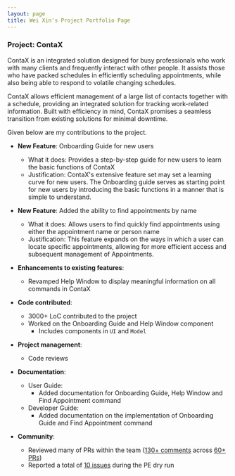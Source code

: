 ```yaml
---
layout: page
title: Wei Xin's Project Portfolio Page
---
```


### Project: ContaX

ContaX is an integrated solution designed for busy professionals who work with many clients and frequently interact with other people. It assists those who have packed schedules in efficiently scheduling appointments, while also being able to respond to volatile changing schedules. 
 
ContaX allows efficient management of a large list of contacts together with a schedule, providing an integrated solution for tracking work-related information. Built with efficiency in mind, ContaX promises a seamless transition from existing solutions for minimal downtime.

Given below are my contributions to the project.

* **New Feature**: Onboarding Guide for new users
  * What it does: Provides a step-by-step guide for new users to learn the basic functions of ContaX
  * Justification: ContaX's extensive feature set may set a learning curve for new users. The Onboarding guide serves as starting point for new users by introducing the basic functions in a manner that is simple to understand.

* **New Feature**: Added the ability to find appointments by name
  * What it does: Allows users to find quickly find appointments using either the appointment name or person name
  * Justification: This feature expands on the ways in which a user can locate specific appointments, allowing for more efficient access and subsequent management of Appointments.

* **Enhancements to existing features**:
  * Revamped Help Window to display meaningful information on all commands in ContaX

* **Code contributed**:
  * 3000+ LoC contributed to the project
  * Worked on the Onboarding Guide and Help Window component
    * Includes components in `UI` and `Model`

* **Project management**:
  * Code reviews
  
* **Documentation**:
  * User Guide:
    * Added documentation for Onboarding Guide, Help Window and Find Appointment command
  * Developer Guide:
    * Added documentation on the implementation of Onboarding Guide and Find Appointment command

* **Community**:
  * Reviewed many of PRs within the team ([130+ comments](https://nus-cs2103-ay2122s2.github.io/dashboards/contents/tp-comments.html) across [60+ PRs](https://github.com/AY2122S2-CS2103-W17-1/tp/pulls?q=is%3Apr++is%3Aclosed+reviewed-by%3Awei-xinn))
  * Reported a total of [10 issues](https://github.com/wei-xinn/ped/issues) during the PE dry run

